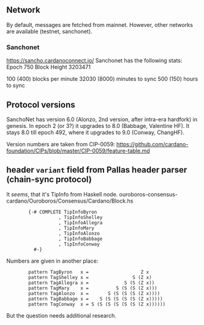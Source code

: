 ## Network

By default, messages are fetched from mainnet. However, other networks
are available (testnet, sanchonet). 

### Sanchonet
https://sancho.cardanoconnect.io/
Sanchonet has the following stats:
Epoch 750
Block Height 3203471

100 (400) blocks per minute
32030 (8000) minutes to sync
500 (150) hours to sync

## Protocol versions
SanchoNet has version 6.0 (Alonzo, 2nd version, after intra-era hardfork) in genesis.
In epoch 2 (or 3?) it upgrades to 8.0 (Babbage, Valentine HF).
It stays 8.0 till epoch 492, where it upgrades to 9.0 (Conway, ChangHF).

Version numbers are taken from CIP-0059:
https://github.com/cardano-foundation/CIPs/blob/master/CIP-0059/feature-table.md

## header `variant` field from Pallas header parser (chain-sync protocol)

It *seems*, that it's TipInfo from Haskell node. 
ouroboros-consensus-cardano/Ouroboros/Consensus/Cardano/Block.hs

```
        {-# COMPLETE TipInfoByron
                   , TipInfoShelley
                   , TipInfoAllegra
                   , TipInfoMary
                   , TipInfoAlonzo
                   , TipInfoBabbage
                   , TipInfoConway
          #-}
```

Numbers are given in another place:

```
        pattern TagByron   x =                   Z x
        pattern TagShelley x =                S (Z x)
        pattern TagAllegra x =             S (S (Z x))
        pattern TagMary    x =          S (S (S (Z x)))
        pattern TagAlonzo  x =       S (S (S (S (Z x))))
        pattern TagBabbage x =    S (S (S (S (S (Z x)))))
        pattern TagConway  x = S (S (S (S (S (S (Z x))))))
```

But the question needs additional research.

